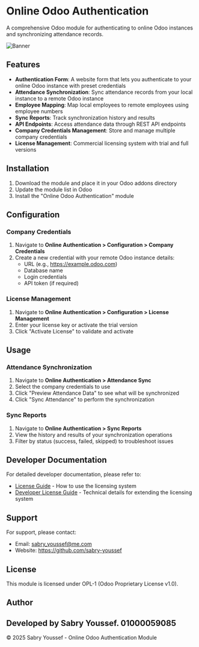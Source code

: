 # Online Odoo Authentication

A comprehensive Odoo module for authenticating to online Odoo instances and synchronizing attendance records.

![Banner](static/description/banner.png)

## Features

- **Authentication Form**: A website form that lets you authenticate to your online Odoo instance with preset credentials
- **Attendance Synchronization**: Sync attendance records from your local instance to a remote Odoo instance
- **Employee Mapping**: Map local employees to remote employees using employee numbers
- **Sync Reports**: Track synchronization history and results
- **API Endpoints**: Access attendance data through REST API endpoints
- **Company Credentials Management**: Store and manage multiple company credentials
- **License Management**: Commercial licensing system with trial and full versions

## Installation

1. Download the module and place it in your Odoo addons directory
2. Update the module list in Odoo
3. Install the "Online Odoo Authentication" module

## Configuration

### Company Credentials

1. Navigate to **Online Authentication > Configuration > Company Credentials**
2. Create a new credential with your remote Odoo instance details:
   - URL (e.g., https://example.odoo.com)
   - Database name
   - Login credentials
   - API token (if required)

### License Management

1. Navigate to **Online Authentication > Configuration > License Management**
2. Enter your license key or activate the trial version
3. Click "Activate License" to validate and activate

## Usage

### Attendance Synchronization

1. Navigate to **Online Authentication > Attendance Sync**
2. Select the company credentials to use
3. Click "Preview Attendance Data" to see what will be synchronized
4. Click "Sync Attendance" to perform the synchronization

### Sync Reports

1. Navigate to **Online Authentication > Sync Reports**
2. View the history and results of your synchronization operations
3. Filter by status (success, failed, skipped) to troubleshoot issues

## Developer Documentation

For detailed developer documentation, please refer to:

- [License Guide](LICENSE_GUIDE.md) - How to use the licensing system
- [Developer License Guide](DEVELOPER_LICENSE_GUIDE.md) - Technical details for extending the licensing system

## Support

For support, please contact:
- Email: sabry_youssef@me.com
- Website: https://github.com/sabry-youssef

## License

This module is licensed under OPL-1 (Odoo Proprietary License v1.0).

## Author

Developed by Sabry Youssef.
01000059085
---

© 2025 Sabry Youssef - Online Odoo Authentication Module

